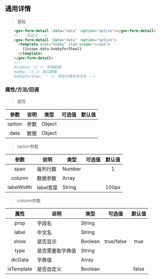 ## 通用详情

> 基础

``` html
    <gov-form-detail :data="data" :option="option"></gov-form-detail>
    <!--  自定义 -->
    <gov-form-detail :data="data" :option="option">
      <template slot="hobby" slot-scope="scope">
        {{scope.data.hobbyForShow}}
      </template>
    </gov-form-detail>
    <!-- 
    dicData: [] // 字典数据
    hobby: [] // 真实数据
    hobbyForShow: '' // 获取字典的中文名 -->
```

### 属性/方法/回调

> 属性

|参数|说明|类型|可选值|默认值|
|:--:|--|--|:--:|:--:|
|option|参数|Object|||
|data|数据|Object|||


> option参数 

|参数|说明|类型|可选值|默认值|
|:--:|--|--|:--:|:--:|
|span|每列行数|Number||1|
|column|数据参数|Array|||
|labelWidth|label宽度|String||100px|

> column参数

|属性|说明|类型|可选值|默认值|
|:--:|--|--|:--:|:--:|
|prop|字段名|String|||
|label|中文名|String|||
|show|是否显示|Boolean|true/false|true|
|type|是否需要取字典值|String|||'dic'|
|dicData|字典值|Array||||
|isTemplate|是否自定义|Boolean||false|